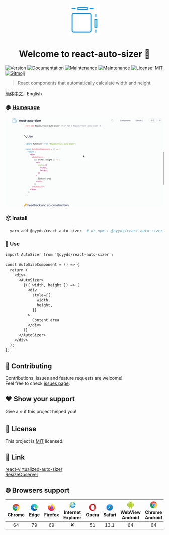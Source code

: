 <p align="center">
  <a href="https://niexq.github.io/react-auto-sizer">
    <img width="100" src="https://raw.githubusercontent.com/niexq/picbed/main/picgo/react-auto-size-logo-new.png">
  </a>
</p>

<h1 align="center">Welcome to react-auto-sizer 👋</h1>
<p>
  <img alt="Version" src="https://img.shields.io/npm/v/@oyyds/react-auto-sizer.svg" />
  <a href="https://github.com/niexq/react-auto-sizer#readme" target="_blank">
    <img alt="Documentation" src="https://img.shields.io/badge/documentation-yes-brightgreen.svg" />
  </a>
  <a href="https://github.com/niexq/react-auto-sizer/graphs/commit-activity" target="_blank">
    <img alt="Maintenance" src="https://img.shields.io/badge/Maintained%3F-yes-green.svg" />
  </a>
  <a href="https://standardjs.com" target="_blank">
    <img alt="Maintenance" src="https://img.shields.io/badge/code_style-standard-brightgreen.svg" />
  </a>
  <a href="https://github.com/niexq/react-auto-sizer/blob/main/LICENSE" target="_blank">
    <img alt="License: MIT" src="https://img.shields.io/github/license/niexq/react-auto-sizer" />
  </a>
  <a href="https://gitmoji.dev">
    <img src="https://img.shields.io/badge/gitmoji-%20😜%20😍-FFDD67.svg?style=flat-square" alt="Gitmoji">
  </a>
</p>

> React components that automatically calculate width and height

 [ 简体中文 ](./README.zh_CN.md) | English
### 🏠 [Homepage](https://niexq.github.io/react-auto-sizer)

![](https://raw.githubusercontent.com/niexq/picbed/main/picgo/homepageen.gif)

### 📦 Install

```bash
  yarn add @oyyds/react-auto-sizer  # or npm i @oyyds/react-auto-sizer -S
```

### 🔨 Use

```tsx | pure
import AutoSizer from '@oyyds/react-auto-sizer';

const AutoSizeComponent = () => {
  return (
    <div>
      <AutoSizer>
        {({ width, height }) => (
          <div
            style={{
              width,
              height,
            }}
          >
            Content area
          </div>
        )}
      </AutoSizer>
    </div>
  );
};
```

## 🤝 Contributing

Contributions, issues and feature requests are welcome!<br />Feel free to check [issues page](https://github.com/niexq/react-auto-sizer/issues).

<!-- <a href="https://opencollective.com/react-auto-sizer/organization/0/website"><img src="https://avatars.githubusercontent.com/u/16329407?s=48&v=4"></a> -->

## ❤️ Show your support

Give a ⭐️ if this project helped you!

## 📝 License

This project is [MIT](https://github.com/niexq/react-auto-sizer/blob/main/LICENSE) licensed.

## 🐳 Link

[react-virtualized-auto-sizer](https://github.com/bvaughn/react-virtualized-auto-sizer)<br /> [ResizeObserver](https://developer.mozilla.org/zh-CN/docs/Web/API/ResizeObserver)

## 🌐 Browsers support

| <img src="https://raw.githubusercontent.com/niexq/picbed/main/picgo/chrome-logo.png" alt="Chrome" width="24px" height="24px" /><br/>Chrome | <img src="https://raw.githubusercontent.com/niexq/picbed/main/picgo/edge-logo.png" alt="IE / Edge" width="24px" height="24px" /><br/> Edge | <img src="https://raw.githubusercontent.com/niexq/picbed/main/picgo/firefox-logo.png" alt="Firefox" width="24px" height="24px" /><br/>Firefox | <img src="https://raw.githubusercontent.com/niexq/picbed/main/picgo/ie-logo.png" alt="Safari" width="24px" height="24px" /><br/>Internet Explorer | <img src="https://raw.githubusercontent.com/niexq/picbed/main/picgo/opera-logo.png" alt="Opera" width="24px" height="24px" /><br/>Opera | <img src="https://raw.githubusercontent.com/niexq/picbed/main/picgo/safari-logo.png" alt="Safari" width="24px" height="24px" /><br/>Safari | <img src="https://raw.githubusercontent.com/niexq/picbed/main/picgo/android-logo.png" alt="Safari" width="24px" height="24px" /><br/>WebView Android | <img src="https://raw.githubusercontent.com/niexq/picbed/main/picgo/chrome-logo.png" alt="Chrome" width="24px" height="24px" /><br/>Chrome Android | <img src="https://raw.githubusercontent.com/niexq/picbed/main/picgo/firefox-logo.png" alt="Firefox" width="24px" height="24px" /><br/>Firefox Android | <img src="https://raw.githubusercontent.com/niexq/picbed/main/picgo/opera-logo.png" alt="Opera" width="24px" height="24px" /><br/>Opera Android | <img src="https://raw.githubusercontent.com/niexq/picbed/main/picgo/safari-logo.png" alt="Safari" width="24px" height="24px" /><br/>Safari iOS | <img src="https://raw.githubusercontent.com/niexq/picbed/main/picgo/samsung-logo.png" alt="Samsung" width="24px" height="24px" /><br/>Samsung Internet |
| :-: | :-: | :-: | :-: | :-: | :-: | :-: | :-: | :-: | :-: | :-: | :-: |
| 64 | 79 | 69 | ❌ | 51 | 13.1 | 64 | 64 | 79 | 47 | 13.4 | 9.0 |
